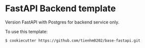 # FastAPI Backend template

Version FastAPI with Postgres for backend service only.

To use this template:

```bash
$ cookiecutter https://github.com/tienhm0202/base-fastapi.git
```
